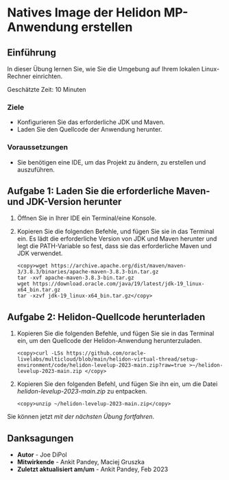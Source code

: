 # Natives Image der Helidon MP-Anwendung erstellen

## Einführung

In dieser Übung lernen Sie, wie Sie die Umgebung auf Ihrem lokalen Linux-Rechner einrichten.

Geschätzte Zeit: 10 Minuten

### Ziele

*   Konfigurieren Sie das erforderliche JDK und Maven.
*   Laden Sie den Quellcode der Anwendung herunter.

### Voraussetzungen

*   Sie benötigen eine IDE, um das Projekt zu ändern, zu erstellen und auszuführen.

## Aufgabe 1: Laden Sie die erforderliche Maven- und JDK-Version herunter

1.  Öffnen Sie in Ihrer IDE ein Terminal/eine Konsole.
    
2.  Kopieren Sie die folgenden Befehle, und fügen Sie sie in das Terminal ein. Es lädt die erforderliche Version von JDK und Maven herunter und legt die PATH-Variable so fest, dass sie das erforderliche Maven und JDK verwendet.
    
        <copy>wget https://archive.apache.org/dist/maven/maven-3/3.8.3/binaries/apache-maven-3.8.3-bin.tar.gz
        tar -xvf apache-maven-3.8.3-bin.tar.gz
        wget https://download.oracle.com/java/19/latest/jdk-19_linux-x64_bin.tar.gz
        tar -xzvf jdk-19_linux-x64_bin.tar.gz</copy>
        

## Aufgabe 2: Helidon-Quellcode herunterladen

1.  Kopieren Sie die folgenden Befehle, und fügen Sie sie in das Terminal ein, um den Quellcode der Helidon-Anwendung herunterzuladen.
    
        <copy>curl -LSs https://github.com/oracle-livelabs/multicloud/blob/main/helidon-virtual-thread/setup-environment/code/helidon-levelup-2023-main.zip?raw=true >~/helidon-levelup-2023-main.zip </copy>
        
2.  Kopieren Sie den folgenden Befehl, und fügen Sie ihn ein, um die Datei _helidon-levelup-2023-main.zip_ zu entpacken.
    
        <copy>unzip ~/helidon-levelup-2023-main.zip</copy>
        

Sie können jetzt _mit der nächsten Übung fortfahren_.

## Danksagungen

*   **Autor** - Joe DiPol
*   **Mitwirkende** - Ankit Pandey, Maciej Gruszka
*   **Zuletzt aktualisiert am/um** - Ankit Pandey, Feb 2023